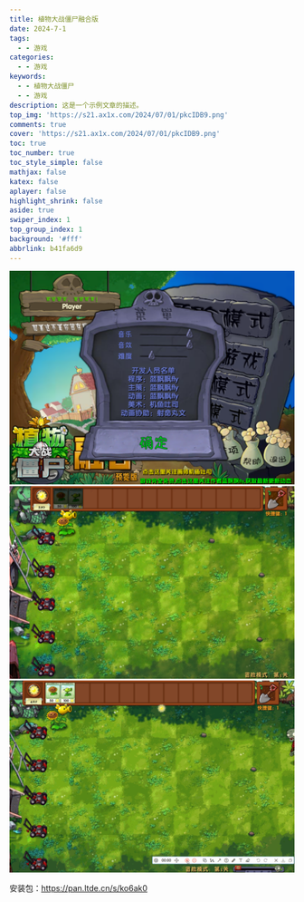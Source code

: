 ```yaml
---
title: 植物大战僵尸融合版
date: 2024-7-1
tags:
  - - 游戏
categories:
  - - 游戏
keywords:
  - - 植物大战僵尸
  - - 游戏
description: 这是一个示例文章的描述。
top_img: 'https://s21.ax1x.com/2024/07/01/pkcIDB9.png'
comments: true
cover: 'https://s21.ax1x.com/2024/07/01/pkcIDB9.png'
toc: true
toc_number: true
toc_style_simple: false
mathjax: false
katex: false
aplayer: false
highlight_shrink: false
aside: true
swiper_index: 1
top_group_index: 1
background: '#fff'
abbrlink: b41fa6d9
---
```


![](../doc/PastKing_2024-07-01_13-21-09.png)
![](../doc/PastKing_2024-07-01_13-21-32.png)
![](../doc/PastKing_2024-07-01_13-21-54.gif)

安装包：https://pan.ltde.cn/s/ko6ak0
